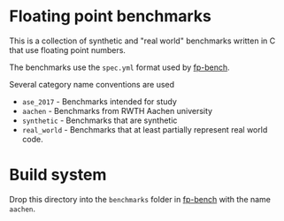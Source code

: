 # Floating point benchmarks

This is a collection of synthetic and "real world" benchmarks
written in C that use floating point numbers.

The benchmarks use the `spec.yml` format used by [fp-bench](https://github.com/delcypher/fp-bench).

Several category name conventions are used

* `ase_2017` - Benchmarks intended for study
* `aachen` - Benchmarks from RWTH Aachen university
* `synthetic` - Benchmarks that are synthetic
* `real_world` - Benchmarks that at least partially represent real world code.

# Build system

Drop this directory into the `benchmarks` folder in
[fp-bench](https://github.com/delcypher/fp-bench)
with the name `aachen`.
